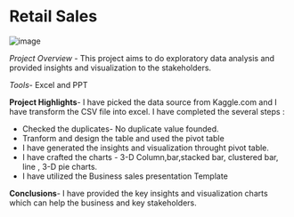
# Retail Sales 

![image](https://github.com/user-attachments/assets/d60d48f6-af18-44ba-84ec-53293d419cc8)










*Project Overview* - This project aims to do exploratory data analysis and provided insights and visualization to the stakeholders.

*Tools*- Excel and PPT

**Project Highlights**-
I have picked the data source from Kaggle.com and I have transform the CSV file into excel.
I have completed the several steps :
- Checked the duplicates- No duplicate value founded.
- Tranform and design the table and used the pivot table
- I have generated the insights and visualization throught pivot table.
- I have crafted the charts - 3-D Column,bar,stacked bar, clustered bar, line , 3-D pie charts.
- I have utilized the Business sales presentation Template
  
**Conclusions**-
I have provided the key insights and visualization charts which can help the business and key stakeholders.

